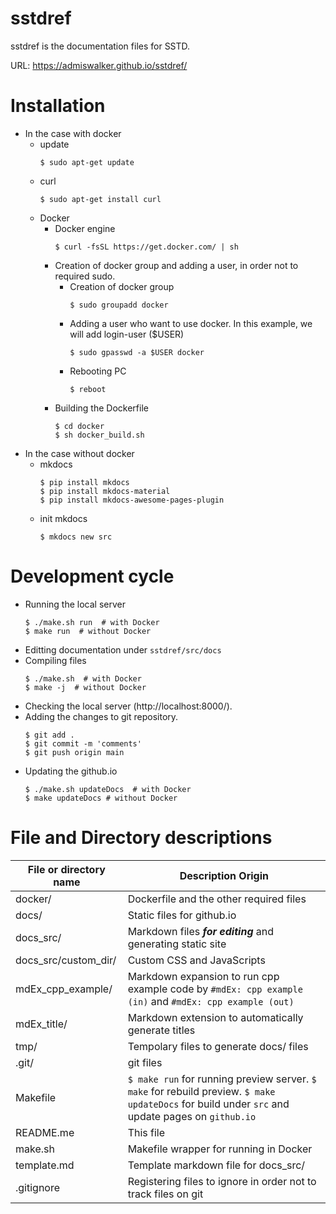 # sstdref
sstdref is the documentation files for SSTD.

URL: https://admiswalker.github.io/sstdref/

# Installation
- In the case with docker
  - update
    ```
    $ sudo apt-get update
    ```
  - curl
    ```
    $ sudo apt-get install curl
    ```
  - Docker
    - Docker engine
      ```
      $ curl -fsSL https://get.docker.com/ | sh
      ```
    - Creation of docker group and adding a user, in order not to required sudo.
      - Creation of docker group
        ```
        $ sudo groupadd docker
        ```
      - Adding a user who want to use docker. In this example, we will add login-user ($USER)
        ```
        $ sudo gpasswd -a $USER docker
        ```
      - Rebooting PC
        ```
        $ reboot
        ```
    - Building the Dockerfile
      ```
      $ cd docker
      $ sh docker_build.sh
      ```
- In the case without docker
  - mkdocs
    ```
    $ pip install mkdocs
    $ pip install mkdocs-material
    $ pip install mkdocs-awesome-pages-plugin
    ```
  - init mkdocs
    ```
    $ mkdocs new src
    ```
# Development cycle
- Running the local server
  ```
  $ ./make.sh run  # with Docker
  $ make run  # without Docker
  ```
- Editting documentation under ```sstdref/src/docs```
- Compiling files
  ```
  $ ./make.sh  # with Docker
  $ make -j  # without Docker
  ```
- Checking the local server (http://localhost:8000/).
- Adding the changes to git repository.
  ```
  $ git add .
  $ git commit -m 'comments'
  $ git push origin main
  ```
- Updating the github.io
  ```
  $ ./make.sh updateDocs  # with Docker
  $ make updateDocs # without Docker
  ```

# File and Directory descriptions

| File or directory name | Description Origin |
| ---------------------- | ------------------ |
| docker/                | Dockerfile and the other required files |
| docs/                  | Static files for github.io |
| docs_src/              | Markdown files ***for editing*** and generating static site |
| docs_src/custom_dir/   | Custom CSS and JavaScripts |
| mdEx_cpp_example/      | Markdown expansion to run cpp example code by ```#mdEx: cpp example (in)``` and ```#mdEx: cpp example (out)``` |
| mdEx_title/            | Markdown extension to automatically generate titles |
| tmp/                   | Tempolary files to generate docs/ files |
| .git/                  | git files          |
| Makefile               | ```$ make run``` for running preview server. ```$ make``` for rebuild preview. ```$ make updateDocs``` for build under ```src``` and update pages on ```github.io``` |
| README.me              | This file          |
| make.sh                | Makefile wrapper for running in Docker |
| template.md            | Template markdown file for docs_src/ |
| .gitignore             | Registering files to ignore in order not to track files on git |
